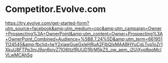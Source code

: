 # Competitor.Evolve.com
https://try.evolve.com/get-started-form?utm_source=facebook&amp;utm_medium=cpc&amp;utm_campaign=Owner+Prospecting%3A+OwnerPoint&amp;utm_content=Owner+Prospecting%3A+OwnerPoint_Combined+Audience+%5B8.7.24%5D&amp;utm_term=6619511124545&amp;fbclid=IwY2xjawGueGxleHRuA2FlbQIxMAABHYuCgLTvp1oZr1XkuU8FTPp3nrJ9sn6pivZ7lO6ttzfRUUD1RrM5kZS_ow_aem_j2UjXyq8pqMcIVLwMCAhSg
